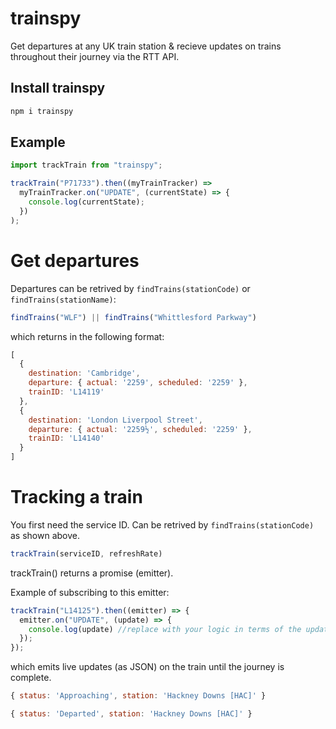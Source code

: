 # trainspy
Get departures at any UK train station & recieve updates on trains throughout their journey via the RTT API.

## Install trainspy
```js
npm i trainspy
```
## Example
```js
import trackTrain from "trainspy";

trackTrain("P71733").then((myTrainTracker) =>
  myTrainTracker.on("UPDATE", (currentState) => {
    console.log(currentState);
  })
);
```
# Get departures
Departures can be retrived by ```findTrains(stationCode)``` or ```findTrains(stationName)```:
```js
findTrains("WLF") || findTrains("Whittlesford Parkway")
```
which returns in the following format:
```js
[
  {
    destination: 'Cambridge',
    departure: { actual: '2259', scheduled: '2259' },
    trainID: 'L14119'
  },
  {
    destination: 'London Liverpool Street',
    departure: { actual: '2259½', scheduled: '2259' },
    trainID: 'L14140'
  }
]
```

# Tracking a train
You first need the service ID.
Can be retrived by ```findTrains(stationCode)``` as shown above.
```js
trackTrain(serviceID, refreshRate)
```
trackTrain() returns a promise (emitter). 

Example of subscribing to this emitter:
```js
trackTrain("L14125").then((emitter) => {
  emitter.on("UPDATE", (update) => {
    console.log(update) //replace with your logic in terms of the update
  });
});
```
which emits live updates (as JSON) on the train until the journey is complete.
```js
{ status: 'Approaching', station: 'Hackney Downs [HAC]' }
```
```js
{ status: 'Departed', station: 'Hackney Downs [HAC]' }
```
